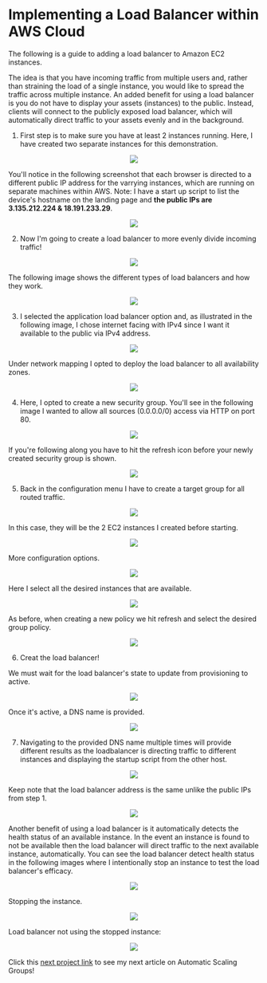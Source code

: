 # Implementing a Load Balancer within AWS Cloud
The following is a guide to adding a load balancer to Amazon EC2 instances.

The idea is that you have incoming traffic from multiple users and, rather than straining the load of a single instance, you would like to spread the traffic across multiple instance. An added benefit for using a load balancer is you do not have to display your assets (instances) to the public. Instead, clients will connect to the publicly exposed load balancer, which will automatically direct traffic to your assets evenly and in the background.

1. First step is to make sure you have at least 2 instances running. Here, I have created two separate instances for this demonstration.

<p align="center">
 <img src="https://i.imgur.com/gO625eF.png">
</p>

You'll notice in the following screenshot that each browser is directed to a different public IP address for the varrying instances, which are running on separate machines within AWS. Note: I have a start up script to list the device's hostname on the landing page and
<b>the public IPs are 3.135.212.224 & 18.191.233.29</b>. 

<p align="center">
 <img src="https://i.imgur.com/NhyCt96.png">
</p>

2. Now I'm going to create a load balancer to more evenly divide incoming traffic!

<p align="center">
 <img src="https://i.imgur.com/ELGpwFr.png">
</p>

The following image shows the different types of load balancers and how they work.

<p align="center">
 <img src="https://i.imgur.com/WTdNyxz.png">
</p>

3. I selected the application load balancer option and, as illustrated in the following image, I chose internet facing with IPv4 since I want it available to the public via IPv4 address.

<p align="center">
 <img src="https://i.imgur.com/dvfVe3K.png">
</p>

Under network mapping I opted to deploy the load balancer to all availability zones.

<p align="center">
 <img src="https://i.imgur.com/Z2ZiPjc.png">
</p>

4. Here, I opted to create a new security group. You'll see in the following image I wanted to allow all sources (0.0.0.0/0) access via HTTP on port 80.

<p align="center">
 <img src="https://i.imgur.com/zLOwv0m.png">
</p>

If you're following along you have to hit the refresh icon before your newly created security group is shown.

<p align="center">
 <img src="https://i.imgur.com/gH4jXcg.png">
</p>

5. Back in the configuration menu I have to create a target group for all routed traffic.

<p align="center">
 <img src="https://i.imgur.com/aHbG0fk.png">
</p>

In this case, they will be the 2 EC2 instances I created before starting.

<p align="center">
 <img src="https://i.imgur.com/aL5su4K.png">
</p>

More configuration options.

<p align="center">
 <img src="https://i.imgur.com/Ghr5jjV.png">
</p>

Here I select all the desired instances that are available.

<p align="center">
 <img src="https://i.imgur.com/x0mwnay.png">
</p>

As before, when creating a new policy we hit refresh and select the desired group policy.

<p align="center">
 <img src="https://i.imgur.com/m0lCAhF.png">
</p>

6. Creat the load balancer!

We must wait for the load balancer's state to update from provisioning to active.

<p align="center">
 <img src="https://i.imgur.com/vo4FwON.png">
</p>

Once it's active, a DNS name is provided.

<p align="center">
 <img src="https://i.imgur.com/5RYr3vE.png">
</p>

7. Navigating to the provided DNS name multiple times will provide different results as the loadbalancer is directing traffic to different instances and displaying the startup script from the other host.

<p align="center">
 <img src="https://i.imgur.com/K4u3Th0.png">
</p>

Keep note that the load balancer address is the same unlike the public IPs from step 1.

<p align="center">
 <img src="https://i.imgur.com/jIOpc1d.png">
</p>

Another benefit of using a load balancer is it automatically detects the health status of an available instance. In the event an instance is found to not be available then the load balancer will direct traffic to the next available instance, automatically. You can see the load balancer detect health status in the following images where I intentionally stop an instance to test the load  balancer's efficacy.

<p align="center">
 <img src="https://i.imgur.com/BQMvgT7.png">
</p>

Stopping the instance.

<p align="center">
 <img src="https://i.imgur.com/27iWDpJ.png">
</p>

Load balancer not using the stopped instance:

<p align="center">
 <img src="https://i.imgur.com/kMXyCwC.png">
</p>



Click this [next project link](http://github.com/cyber-hann/AWS-ASG/) to see my next article on Automatic Scaling Groups!
